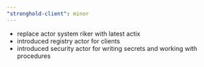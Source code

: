 ```yaml
---
"stronghold-client": minor
---
```

 
- replace actor system riker with latest actix
- introduced registry actor for clients
- introduced security actor for writing secrets and working with procedures
